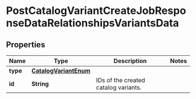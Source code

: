 # PostCatalogVariantCreateJobResponseDataRelationshipsVariantsData

## Properties
Name | Type | Description | Notes
------------ | ------------- | ------------- | -------------
**type** | [**CatalogVariantEnum**](CatalogVariantEnum.md) |  | 
**id** | **String** | IDs of the created catalog variants. | 
